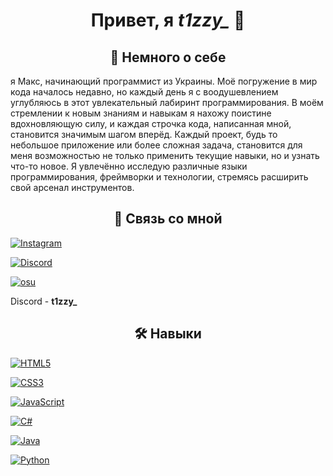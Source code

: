 
<h1 align="center">Привет, я <i>t1zzy_</i> 👋</h1>


<h2 align="center">🚀 Немного о себе</h2>
я Макс, начинающий программист из Украины. Моё погружение в мир кода началось недавно, но каждый день я с воодушевлением углубляюсь в этот увлекательный лабиринт программирования. В моём стремлении к новым знаниям и навыкам я нахожу поистине вдохновляющую силу, и каждая строчка кода, написанная мной, становится значимым шагом вперёд. Каждый проект, будь то небольшое приложение или более сложная задача, становится для меня возможностью не только применить текущие навыки, но и узнать что-то новое. Я увлечённо исследую различные языки программирования, фреймворки и технологии, стремясь расширить свой арсенал инструментов.

<h2 align="center">🔗 Связь со мной</h2>

[![Instagram](https://img.shields.io/badge/Instagram-%23E4405F.svg?style=for-the-badge&logo=Instagram&logoColor=white)](https://instagram.com/_makss.sssim_)

[![Discord](https://img.shields.io/badge/Discord-%235865F2.svg?style=for-the-badge&logo=discord&logoColor=white)]()

[![osu](https://img.shields.io/badge/osu_profile-E6649E?style=for-the-badge&logo=osu&logoColor=white)](https://osu.ppy.sh/users/34479656)

Discord - **t1zzy_**

<h2 align="center">🛠 Навыки</h2>

[![HTML5](https://img.shields.io/badge/html5-%23E34F26.svg?style=for-the-badge&logo=html5&logoColor=white)](https://www.w3schools.com/html/)

[![CSS3](https://img.shields.io/badge/css3-%231572B6.svg?style=for-the-badge&logo=css3&logoColor=white)](https://www.w3schools.com/css/)

[![JavaScript](https://img.shields.io/badge/javascript-%23323330.svg?style=for-the-badge&logo=javascript&logoColor=%23F7DF1E)](https://www.w3schools.com/js/)

[![C#](https://img.shields.io/badge/c%23-%23239120.svg?style=for-the-badge&logo=csharp&logoColor=white)](https://www.w3schools.com/cs/)

[![Java](https://img.shields.io/badge/java-%23ED8B00.svg?style=for-the-badge&logo=openjdk&logoColor=white)](https://www.w3schools.com/java/)

[![Python](https://img.shields.io/badge/python-3670A0?style=for-the-badge&logo=python&logoColor=ffdd54)](https://www.w3schools.com/python/)
